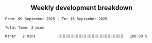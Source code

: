 <h2 align="center">Weekly development breakdown</h2>

<p align="center">
<!--START_SECTION:waka-->

```txt
From: 09 September 2025 - To: 16 September 2025

Total Time: 2 mins

Other   2 mins          ⣿⣿⣿⣿⣿⣿⣿⣿⣿⣿⣿⣿⣿⣿⣿⣿⣿⣿⣿⣿⣿⣿⣿⣿⣿   100.00 %
```

<!--END_SECTION:waka-->
</p>
